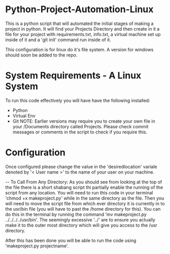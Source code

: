 # Python-Project-Automation-Linux
This is a python script that will automated the initial stages of making a project in python. It will find your Projects Directory and then create in it a file for your project with requirements.txt, info.txt, a virtual machine set up inside of it and a 'git init' command run inside of it.

This configuration is for linux do it's file system. A version for windows should soon be added to the repo.

# System Requirements - A Linux System

To run this code effectively you will have have the following installed:
  - Python
  - Virtual Env
  - Git
NOTE: Earlier versions may require you to create your own file in your /Documents directory called Projects. Please check commit messages or comments in the script to check if you require this.


# Configuration

Once configured please change the value in the 'desiredlocation' variale denoted by '< User name >' to the name of your user on your machine.

-- To Call From Any Directory:
  As you should see from looking at the top of the file there is a short shabang script thi partially enable the running of the   script from any location.
  You will need to run this code in your terminal 'chmod +x makeproject.py' while in the same directory as the file.
  Then you will need to move the script file from which ever directory it is currently in to the usr/bin file (you will have to   past the /home directory for this).
  You can do this in the terminal by running the command 'mv makeproject.py ../../../../usr/bin'. The seemingly excessive '../'   are to ensure you actually make it to the outer most directory which will give you access to the /usr   directory.
  
  After this has been done you will be able to run the code using 'makeproject.py projectname'.
